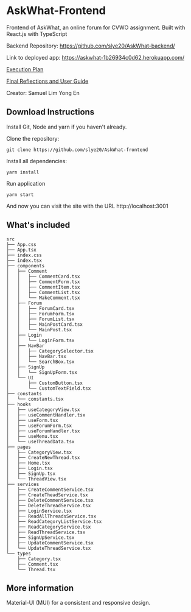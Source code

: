 # AskWhat-Frontend

Frontend of AskWhat, an online forum for CVWO assignment.
Built with React.js with TypeScript

Backend Repository: https://github.com/slye20/AskWhat-backend/

Link to deployed app: https://askwhat-1b26934c0d62.herokuapp.com/

[Execution Plan](WriteUps/SamuelLimYongEn_ExecutionPlan.pdf)

[Final Reflections and User Guide](WriteUps/SamuelLimYongEn_FinalWriteup.pdf)

Creator: Samuel Lim Yong En

## Download Instructions

Install Git, Node and yarn if you haven't already.

Clone the repository:

```
git clone https://github.com/slye20/AskWhat-frontend
```

Install all dependencies:

```
yarn install
```

Run application

```
yarn start
```

And now you can visit the site with the URL http://localhost:3001

## What's included

```
src
├── App.css
├── App.tsx
├── index.css
├── index.tsx
├── components
│   ├── Comment
│   │   ├── CommentCard.tsx
│   │   ├── CommentForm.tsx
│   │   ├── CommentItem.tsx
│   │   ├── CommentList.tsx
│   │   └── MakeComment.tsx
│   ├── Forum
│   │   ├── ForumCard.tsx
│   │   ├── ForumForm.tsx
│   │   ├── ForumList.tsx
│   │   ├── MainPostCard.tsx
│   │   └── MainPost.tsx
│   ├── Login
│   │   └── LoginForm.tsx
│   ├── NavBar
│   │   ├── CategorySelector.tsx
│   │   ├── NavBar.tsx
│   │   └── SearchBox.tsx
│   ├── SignUp
│   │   └── SignUpForm.tsx
│   └── UI
│       ├── CustomButton.tsx
│       └── CustomTextField.tsx
├── constants
│   └── constants.tsx
├── hooks
│   ├── useCategoryView.tsx
│   ├── useCommentHandler.tsx
│   ├── useForm.tsx
│   ├── useForumForm.tsx
│   ├── useForumHandler.tsx
│   ├── useMenu.tsx
│   └── useThreadData.tsx
├── pages
│   ├── CategoryView.tsx
│   ├── CreateNewThread.tsx
│   ├── Home.tsx
│   ├── Login.tsx
│   ├── SignUp.tsx
│   └── ThreadView.tsx
├── services
│   ├── CreateCommentService.tsx
│   ├── CreateTheadService.tsx
│   ├── DeleteCommentService.tsx
│   ├── DeleteThreadService.tsx
│   ├── LoginService.tsx
│   ├── ReadAllThreadsService.tsx
│   ├── ReadCategoryListService.tsx
│   ├── ReadCategoryService.tsx
│   ├── ReadThreadService.tsx
│   ├── SignUpService.tsx
│   ├── UpdateCommentService.tsx
│   └── UpdateThreadService.tsx
└── types
    ├── Category.tsx
    ├── Comment.tsx
    └── Thread.tsx
```

## More information

Material-UI (MUI) for a consistent and responsive design.
